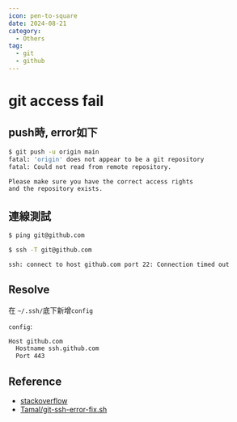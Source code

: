 ```yaml
---
icon: pen-to-square
date: 2024-08-21
category:
  - Others
tag:
  - git
  - github
---
```

# git access fail

## push時, error如下 
```sh
$ git push -u origin main
fatal: 'origin' does not appear to be a git repository
fatal: Could not read from remote repository.

Please make sure you have the correct access rights
and the repository exists.
```

## 連線測試

```bash
$ ping git@github.com
```

```bash
$ ssh -T git@github.com

ssh: connect to host github.com port 22: Connection timed out
```

## Resolve
在 `~/.ssh/`底下新增`config`

`config`:
```sh
Host github.com
  Hostname ssh.github.com
  Port 443
```

## Reference

- [stackoverflow](https://stackoverflow.com/questions/15589682/how-to-fix-ssh-connect-to-host-github-com-port-22-connection-timed-out-for-g)
- [Tamal/git-ssh-error-fix.sh](https://gist.github.com/Tamal/1cc77f88ef3e900aeae65f0e5e504794)